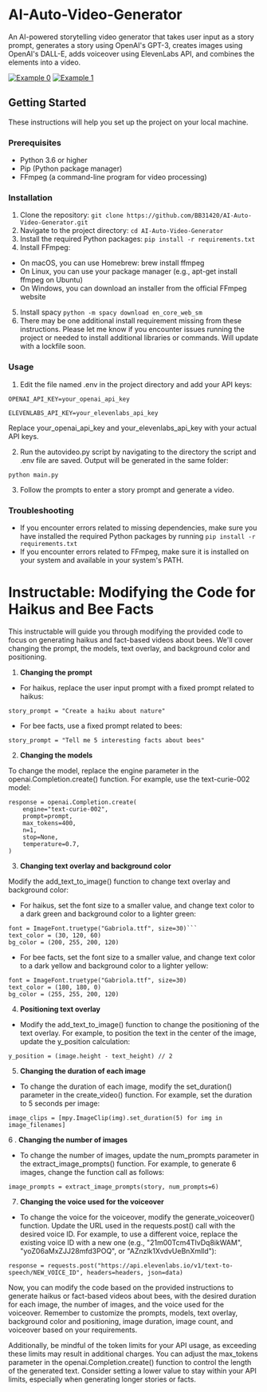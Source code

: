 # AI-Auto-Video-Generator
An AI-powered storytelling video generator that takes user input as a story prompt, generates a story using OpenAI's GPT-3, creates images using OpenAI's DALL-E, adds voiceover using ElevenLabs API, and combines the elements into a video.


[![Example 0](https://img.youtube.com/vi/FbpV2aZWKqw/0.jpg)](https://www.youtube.com/watch?v=FbpV2aZWKqw)
[![Example 1](https://img.youtube.com/vi/Vzcras5Snyo/0.jpg)](https://www.youtube.com/watch?v=Vzcras5Snyo)





## Getting Started

These instructions will help you set up the project on your local machine.

### Prerequisites

- Python 3.6 or higher
- Pip (Python package manager)
- FFmpeg (a command-line program for video processing)

### Installation

1. Clone the repository: ```git clone https://github.com/BB31420/AI-Auto-Video-Generator.git```
2. Navigate to the project directory: ```cd AI-Auto-Video-Generator```
3. Install the required Python packages: ```pip install -r requirements.txt```
4. Install FFmpeg:
 - On macOS, you can use Homebrew: brew install ffmpeg
 - On Linux, you can use your package manager (e.g., apt-get install ffmpeg on Ubuntu)
 - On Windows, you can download an installer from the official FFmpeg website
5. Install spacy ```python -m spacy download en_core_web_sm```
6. There may be one additional install requirement missing from these instructions. Please let me know if you encounter issues running the project or needed to install additional libraries or commands. Will update with a lockfile soon.



### Usage

1. Edit the file named .env in the project directory and add your API keys: 

`OPENAI_API_KEY=your_openai_api_key`

`ELEVENLABS_API_KEY=your_elevenlabs_api_key`

Replace your_openai_api_key and your_elevenlabs_api_key with your actual API keys.

2. Run the autovideo.py script by navigating to the directory the script and .env file are saved. Output will be generated in the same folder: 

`python main.py`

3. Follow the prompts to enter a story prompt and generate a video.

### Troubleshooting
* If you encounter errors related to missing dependencies, make sure you have installed the required Python packages by running `pip install -r requirements.txt`
* If you encounter errors related to FFmpeg, make sure it is installed on your system and available in your system's PATH.

 
 
 


# Instructable: Modifying the Code for Haikus and Bee Facts

This instructable will guide you through modifying the provided code to focus on generating haikus and fact-based videos about bees. We'll cover changing the prompt, the models, text overlay, and background color and positioning.

1. **Changing the prompt**
 * For haikus, replace the user input prompt with a fixed prompt related to haikus: 
```
story_prompt = "Create a haiku about nature"
```

* For bee facts, use a fixed prompt related to bees: 
```
story_prompt = "Tell me 5 interesting facts about bees"
```
2. **Changing the models**

To change the model, replace the engine parameter in the openai.Completion.create() function. For example, use the text-curie-002 model:
```
response = openai.Completion.create(
    engine="text-curie-002",
    prompt=prompt,
    max_tokens=400,
    n=1,
    stop=None,
    temperature=0.7,
)
```
3. **Changing text overlay and background color**

Modify the add_text_to_image() function to change text overlay and background color:
* For haikus, set the font size to a smaller value, and change text color to a dark green and background color to a lighter green:
``` 
font = ImageFont.truetype("Gabriola.ttf", size=30)```
text_color = (30, 120, 60)
bg_color = (200, 255, 200, 120)
```
* For bee facts, set the font size to a smaller value, and change text color to a dark yellow and background color to a lighter yellow:
```
font = ImageFont.truetype("Gabriola.ttf", size=30)
text_color = (180, 180, 0)
bg_color = (255, 255, 200, 120)
```
4. **Positioning text overlay**
* Modify the add_text_to_image() function to change the positioning of the text overlay. For example, to position the text in the center of the image, update the y_position calculation:
```
y_position = (image.height - text_height) // 2
```
5. **Changing the duration of each image**
* To change the duration of each image, modify the set_duration() parameter in the create_video() function. For example, set the duration to 5 seconds per image:
```
image_clips = [mpy.ImageClip(img).set_duration(5) for img in image_filenames]
```
6 . **Changing the number of images**
* To change the number of images, update the num_prompts parameter in the extract_image_prompts() function. For example, to generate 6 images, change the function call as follows:
 ```
image_prompts = extract_image_prompts(story, num_prompts=6)
```
7. **Changing the voice used for the voiceover**
* To change the voice for the voiceover, modify the generate_voiceover() function. Update the URL used in the requests.post() call with the desired voice ID. For example, to use a different voice, replace the existing voice ID with a new one (e.g., "21m00Tcm4TlvDq8ikWAM", "yoZ06aMxZJJ28mfd3POQ", or "AZnzlk1XvdvUeBnXmlld"):
```
response = requests.post("https://api.elevenlabs.io/v1/text-to-speech/NEW_VOICE_ID", headers=headers, json=data)
```

Now, you can modify the code based on the provided instructions to generate haikus or fact-based videos about bees, with the desired duration for each image, the number of images, and the voice used for the voiceover. Remember to customize the prompts, models, text overlay, background color and positioning, image duration, image count, and voiceover based on your requirements.

Additionally, be mindful of the token limits for your API usage, as exceeding these limits may result in additional charges. You can adjust the max_tokens parameter in the openai.Completion.create() function to control the length of the generated text. Consider setting a lower value to stay within your API limits, especially when generating longer stories or facts.
